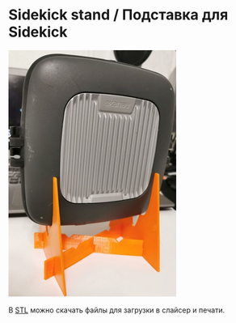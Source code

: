 # Sidekick stand / Подставка для Sidekick

![Sidekick stand](./images/stand.PNG)

В [STL](./STL/) можно скачать файлы для загрузки в слайсер и печати.